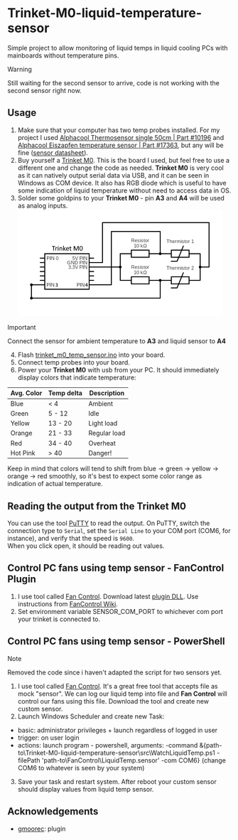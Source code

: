 # Trinket-M0-liquid-temperature-sensor
Simple project to allow monitoring of liquid temps in liquid cooling PCs with mainboards without temperature pins.

> [!WARNING]  
> Still waiting for the second sensor to arrive, code is not working with the second sensor right now.

## Usage
1. Make sure that your computer has two temp probes installed. For my project I used [Alphacool Thermosensor single 50cm | Part #10196](https://shop.alphacool.com/en/shop/controllers-and-sensors/temperature-sensor/sen-alphacool-thermosensor-single-50cm) and [Alphacool Eiszapfen temperature sensor | Part #17363](https://shop.alphacool.com/en/shop/controllers-and-sensors/temperature-sensor/sen-alphacool-eiszapfen-temperature-sensor-g1/4-ig/ig-with-ag-adapter-deep-black), but any will be fine ([sensor datasheet](https://download.alphacool.com/legacy/kOhm_Sensor_Table_Alphacool.pdf)).
2. Buy yourself a [Trinket M0](https://www.adafruit.com/product/3500). This is the board I used, but feel free to use a different one and change the code as needed. **Trinket M0** is very cool as it can natively output serial data via USB, and it can be seen in Windows as COM device. It also has RGB diode which is useful to have some indication of liquid temperature without need to access data in OS.
3. Solder some goldpins to your **Trinket M0** - pin **A3** and **A4** will be used as analog inputs.
![Wiring Diagram](circuit.png)
> [!IMPORTANT]  
> Connect the sensor for ambient temperature to **A3** and liquid sensor to **A4**
4. Flash [trinket_m0_temp_sensor.ino](src/trinket_m0_temp_sensor/trinket_m0_temp_sensor.ino) into your board.
5. Connect temp probes into your board.
6. Power your **Trinket M0** with usb from your PC. It should immediately display colors that indicate temperature:

| Avg. Color | Temp delta   | Description  |
| ---------- | ------------ | ------------ |
| Blue       | < 4          | Ambient      |
| Green      | 5 - 12       | Idle         | 
| Yellow     | 13 - 20      | Light load   |
| Orange     | 21 - 33      | Regular load |
| Red        | 34 - 40      | Overheat     |
| Hot Pink   | > 40         | Danger!      |

Keep in mind that colors will tend to shift from blue -> green -> yellow -> orange -> red smoothly, so it's best to expect some color range as indication of actual temperature.

## Reading the output from the **Trinket M0**
You can use the tool [PuTTY](https://www.putty.org) to read the output. On PuTTY, switch the connection type to `Serial`, set the `Serial Line` to your COM port (COM6, for instance), and verify that the speed is `9600`.  
When you click open, it should be reading out values.

## Control PC fans using temp sensor - FanControl Plugin
1. I use tool called [Fan Control](https://github.com/Rem0o/FanControl.Releases). Download latest [plugin DLL](src/FanControl.SerialComSensor.dll). Use instructions from [FanControl Wiki](https://github.com/Rem0o/FanControl.Releases/wiki/Plugins#requirements).
2. Set environment variable SENSOR_COM_PORT to whichever com port your trinket is connected to.

## Control PC fans using temp sensor - PowerShell
> [!NOTE]  
> Removed the code since i haven't adapted the script for two sensors yet.
1. I use tool called [Fan Control](https://github.com/Rem0o/FanControl.Releases). It's a great free tool that accepts file as mock "sensor". We can log our liquid temp into file and **Fan Control** will control our fans using this file. Download the tool and create new custom sensor.
2. Launch Windows Scheduler and create new Task:
- basic: administrator privileges + launch regardless of logged in user
- trigger: on user login
- actions: launch program - powershell, arguments: -command &{path-to\Trinket-M0-liquid-temperature-sensor\src\WatchLiquidTemp.ps1 -filePath 'path-to\FanControl\LiquidTemp.sensor' -com COM6} (change COM6 to whatever is seen by your system)
3. Save your task and restart system. After reboot your custom sensor should display values from liquid temp sensor.

## Acknowledgements
- [gmoorec](https://github.com/gmoorec/Seeed-Studio-XIAO-SAMD21-Dual-Temperature-Sensor): plugin
